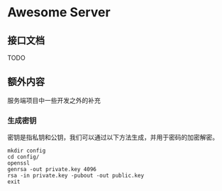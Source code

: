 # Awesome Server

## 接口文档

TODO

## 额外内容

服务端项目中一些开发之外的补充

### 生成密钥

密钥是指私钥和公钥，我们可以通过以下方法生成，并用于密码的加密解密。

```
mkdir config
cd config/
openssl
genrsa -out private.key 4096
rsa -in private.key -pubout -out public.key
exit
```
